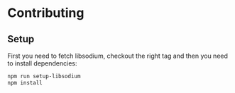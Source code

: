 # Contributing

## Setup

First you need to fetch libsodium, checkout the right tag and then you need to
install dependencies:

```sh
npm run setup-libsodium
npm install
```
